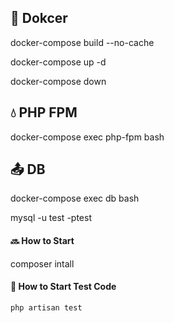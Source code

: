 ## :speech_balloon: Dokcer

docker-compose build --no-cache

docker-compose up -d

docker-compose down

## :droplet: PHP FPM

docker-compose exec php-fpm bash

## :outbox_tray: DB

docker-compose exec db bash

mysql -u test -ptest

#### :soon: How to Start

composer intall

#### :paperclip: How to Start Test Code

```php
php artisan test
```